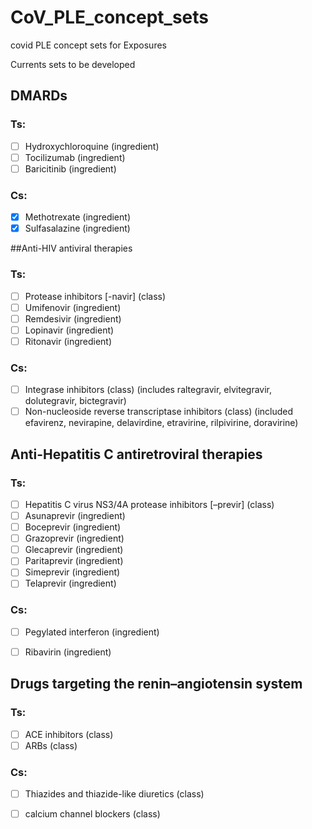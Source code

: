 # CoV_PLE_concept_sets
covid PLE concept sets for Exposures

Currents sets to be developed 

## DMARDs

### Ts:
*[ ] Hydroxychloroquine (ingredient)
*[ ] Tocilizumab (ingredient)
*[ ] Baricitinib (ingredient)
### Cs: 
* [x] Methotrexate (ingredient)
* [x] Sulfasalazine (ingredient)

##Anti-HIV antiviral therapies

### Ts:
*[ ] Protease inhibitors [-navir] (class)
*[ ] Umifenovir (ingredient)
*[ ] Remdesivir (ingredient)
*[ ]	Lopinavir (ingredient) 
*[ ]	Ritonavir (ingredient)

### Cs: 
*[ ]	Integrase inhibitors (class) (includes raltegravir, elvitegravir, dolutegravir, bictegravir)
*[ ]	Non-nucleoside reverse transcriptase inhibitors (class) (included efavirenz, nevirapine, delavirdine, etravirine, rilpivirine, doravirine)

## Anti-Hepatitis C antiretroviral therapies
### Ts:
*[ ]	Hepatitis C virus NS3/4A protease inhibitors [–previr] (class)
*[ ]	Asunaprevir (ingredient)
*[ ]	Boceprevir (ingredient)
*[ ]	Grazoprevir (ingredient)
*[ ] Glecaprevir (ingredient)
*[ ]	Paritaprevir (ingredient)
*[ ]	Simeprevir (ingredient)
*[ ]	Telaprevir (ingredient)

### Cs:
*[ ]	Pegylated interferon (ingredient)
*[ ]	Ribavirin (ingredient)


## Drugs targeting the renin–angiotensin system
### Ts:
*[ ] ACE inhibitors (class)
*[ ] ARBs (class)
### Cs: 
*[ ] Thiazides and thiazide-like diuretics (class) 
*[ ] calcium channel blockers (class)



